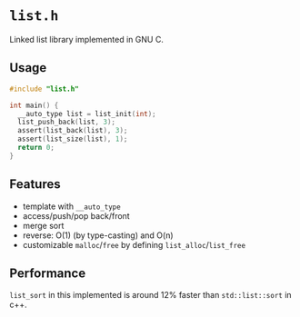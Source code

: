 # `list.h`

Linked list library implemented in GNU C.

## Usage

```c
#include "list.h"

int main() {
  __auto_type list = list_init(int);
  list_push_back(list, 3);
  assert(list_back(list), 3);
  assert(list_size(list), 1);
  return 0;
}
```

## Features

- template with `__auto_type`
- access/push/pop back/front
- merge sort
- reverse: O(1) (by type-casting) and O(n)
- customizable `malloc`/`free` by defining `list_alloc`/`list_free`

## Performance

`list_sort` in this implemented is around 12% faster than `std::list::sort` in c++.
